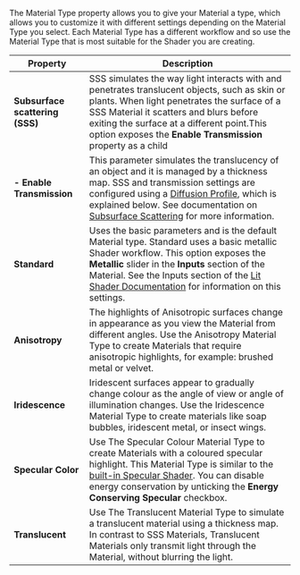 The Material Type property allows you to give your Material a type, which allows you to customize it with different settings depending on the Material Type you select. Each Material Type has a different workflow and so use the Material Type that is most suitable for the Shader you are creating.

| Property                        | Description                                                  |
| ------------------------------- | ------------------------------------------------------------ |
| **Subsurface scattering (SSS)** | SSS simulates the way light interacts with and penetrates translucent objects, such as skin or plants. When light penetrates the surface of a SSS Material it scatters and blurs before exiting the surface at a different point.This option exposes the **Enable Transmission** property as a child |
| **- Enable Transmission**       | This parameter simulates the translucency of an object and it is managed by a thickness map.  SSS and transmission settings are configured using a [Diffusion Profile](https://github.com/Unity-Technologies/ScriptableRenderPipeline/wiki/Diffusion-Profile), which is explained below. See documentation on [Subsurface Scattering](https://github.com/Unity-Technologies/ScriptableRenderPipeline/wiki/Subsurface-Scattering) for more information. |
| **Standard**                    | Uses the basic parameters and is the default Material type. Standard uses a basic metallic Shader workflow. This option exposes the **Metallic** slider in the **Inputs** section of the Material. See the Inputs section of the [Lit Shader Documentation](https://github.com/Unity-Technologies/ScriptableRenderPipeline/wiki/Lit-Shader) for information on this settings. |
| **Anisotropy**                  | The highlights of Anisotropic surfaces change in appearance as you view the Material from different angles. Use the Anisotropy Material Type to create Materials that require anisotropic highlights, for example: brushed metal or velvet. |
| **Iridescence**                 | Iridescent surfaces appear to gradually change colour as the angle of view or angle of illumination changes. Use the Iridescence Material Type to create materials like soap bubbles, iridescent metal, or insect wings. |
| **Specular Color**              | Use The Specular Colour Material Type to create Materials with a coloured specular highlight. This Material Type is similar to the [built-in Specular Shader](https://docs.unity3d.com/Manual/StandardShaderMaterialParameterSpecular.html). You can disable energy conservation by unticking the **Energy Conserving Specular** checkbox. |
| **Translucent**                 | Use The Translucent Material Type to simulate a translucent material using a thickness map. In contrast to SSS Materials, Translucent Materials only transmit light through the Material, without blurring the light. |